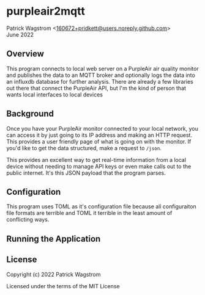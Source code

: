 purpleair2mqtt
==============

Patrick Wagstrom &lt;160672+pridkett@users.noreply.github.com&gt;<br>
June 2022

Overview
--------

This program connects to local web server on a PurpleAir air quality monitor
and publishes the data to an MQTT broker and optionally logs the data into an
influxdb database for further analysis. There are already a few libraries out there that connect the PurpleAir API, but I'm the kind of person that wants local interfaces to local devices

Background
----------

Once you have your PurpleAir monitor connected to your local network, you can access it by just going to its IP address and making an HTTP request. This provides a user friendly page of what is going on with the monitor. If you'd like to get the data structured, make a request to `/json`.

This provides an excellent way to get real-time information from a local device without needing to manage API keys or even make calls out to the public internet. It's this JSON payload that the program parses.

Configuration
-------------

This program uses TOML as it's configuration file because all configuraiton file formats are terrible and TOML it terrible in the least amount of conflicting ways.

Running the Application
-----------------------

License
-------

Copyright (c) 2022 Patrick Wagstrom

Licensed under the terms of the MIT License
